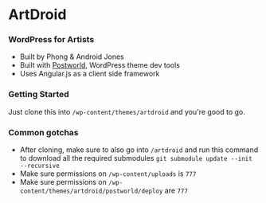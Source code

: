 # ArtDroid
### WordPress for Artists
- Built by Phong & Android Jones
- Built with [Postworld](https://github.com/ansonphong/postworld), WordPress theme dev tools
- Uses Angular.js as a client side framework

### Getting Started
Just clone this into `/wp-content/themes/artdroid` and you're good to go.

### Common gotchas
- After cloning, make sure to also go into `/artdroid` and run this command to download all the required submodules `git submodule update --init --recursive`
- Make sure permissions on `/wp-content/uploads` is `777`
- Make sure permissions on `/wp-content/themes/artdroid/postworld/deploy` are `777`
